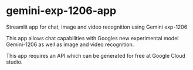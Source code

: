 # gemini-exp-1206-app
Streamlit app for chat, image and video recognition using Gemini exp-1206

This app allows chat capabilities with Googles new experimental model Gemini-1206 as well as image and video recognition.

This app requires an API which can be generated for free at Google Cloud studio.

